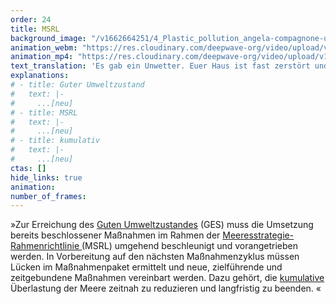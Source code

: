 ```yaml
---
order: 24
title: MSRL
background_image: "/v1662664251/4_Plastic_pollution_angela-compagnone-unsplash_dzyzwh_rboxn6.jpg#4cd4ff"
animation_webm: "https://res.cloudinary.com/deepwave-org/video/upload/v1721820993/mo24_r5nwu8.webm"
animation_mp4: "https://res.cloudinary.com/deepwave-org/video/upload/v1721820828/mo24_wk8x9o.mp4"
text_translation: 'Es gab ein Unwetter. Euer Haus ist fast zerstört und ihr braucht Handwerker:innen, um es zu reparieren. Dringend. Also macht ihr eine Liste mit den Aufgaben für die verschiedenen Gewerke und beauftragt die Firmen. Aber die machen auch wieder nur Listen und ihr bekommt ständig neue Kostenvoranschläge und neue Termine zugeschickt. Und ihr sitzt vor eurem Haus, ohne Dach, ohne Strom, ohne Wasser, und alle schicken sich nur Papiere hin und her…'
explanations:
# - title: Guter Umweltzustand
#   text: |-
#     ...[neu]
# - title: MSRL
#   text: |-
#     ...[neu]
# - title: kumulativ
#   text: |-
#     ...[neu]
ctas: []
hide_links: true
animation:
number_of_frames:
---
```

»Zur Erreichung des [Guten Umweltzustandes](# "Guter Umweltzustand") (GES) muss die Umsetzung bereits beschlossener Maßnahmen im Rahmen der [Meeresstrategie-Rahmenrichtlinie ](# "MSRL")(MSRL) umgehend beschleunigt und vorangetrieben werden. In Vorbereitung auf den nächsten Maßnahmenzyklus müssen Lücken im Maßnahmenpaket ermittelt und neue, zielführende und zeitgebundene Maßnahmen vereinbart werden. Dazu gehört, die [kumulative](# "kumulativ") Überlastung der Meere zeitnah zu reduzieren und langfristig zu beenden. «
